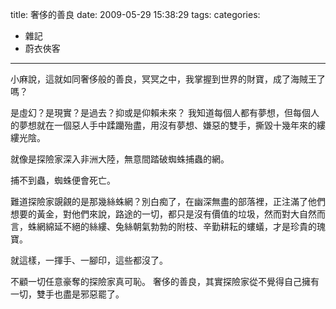 title: 奢侈的善良
date: 2009-05-29 15:38:29
tags:
categories:
- 雜記
- 蔚衣俠客
---

小麻說，這就如同奢侈般的善良，冥冥之中，我掌握到世界的財寶，成了海賊王了嗎？

<!-- more -->

是虛幻？是現實？是過去？抑或是仰賴未來？
我知道每個人都有夢想，但每個人的夢想就在一個惡人手中蹂躪殆盡，用沒有夢想、嫌惡的雙手，撕毀十幾年來的縷縷光陰。

就像是探險家深入非洲大陸，無意間踏破蜘蛛捕蟲的網。

捕不到蟲，蜘蛛便會死亡。

難道探險家覬覦的是那幾絲蛛網？別白痴了，在幽深無盡的部落裡，正注滿了他們想要的黃金，對他們來說，路途的一切，都只是沒有價值的垃圾，然而對大自然而言，蛛網綿延不絕的絲縷、兔絲朝氣勃勃的附枝、辛勤耕耘的螻蟻，才是珍貴的瑰寶。

就這樣，一揮手、一腳印，這些都沒了。

不顧一切任意豪奪的探險家真可恥。
奢侈的善良，其實探險家從不覺得自己擁有一切，雙手也盡是邪惡罷了。